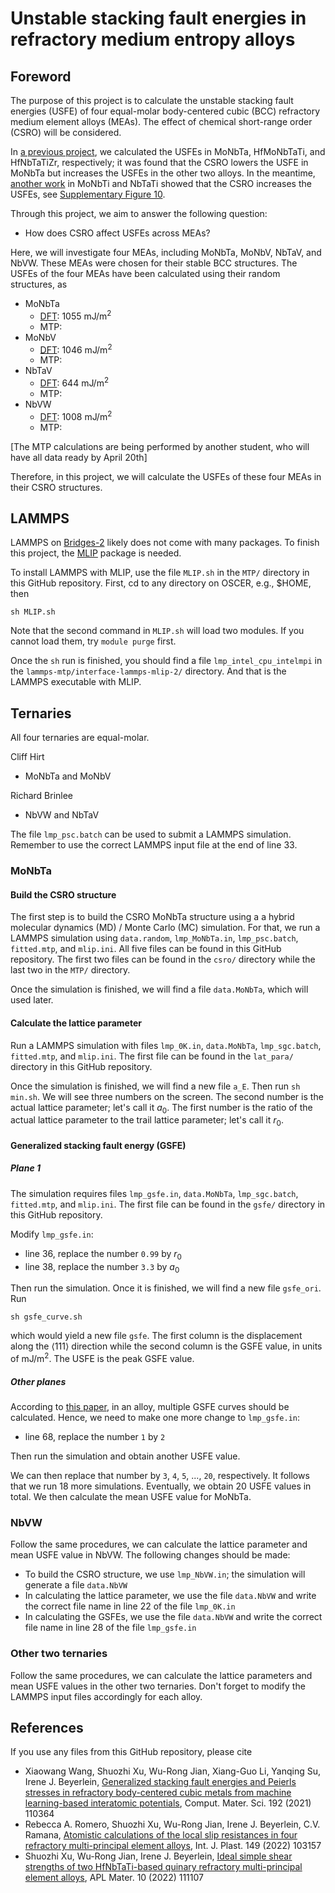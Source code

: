 # Unstable stacking fault energies in refractory medium entropy alloys

## Foreword

The purpose of this project is to calculate the unstable stacking fault energies (USFE) of four equal-molar body-centered cubic (BCC) refractory medium element alloys (MEAs). The effect of chemical short-range order (CSRO) will be considered.

In [a previous project](https://github.com/shuozhixu/Modelling_2024), we calculated the USFEs in MoNbTa, HfMoNbTaTi, and HfNbTaTiZr, respectively; it was found that the CSRO lowers the USFE in MoNbTa but increases the USFEs in the other two alloys. In the meantime, [another work](https://doi.org/10.1038/s41524-023-01046-z) in MoNbTi and NbTaTi showed that the CSRO increases the USFEs, see [Supplementary Figure 10](https://static-content.springer.com/esm/art%3A10.1038%2Fs41524-023-01046-z/MediaObjects/41524_2023_1046_MOESM1_ESM.pdf). 

Through this project, we aim to answer the following question:

- How does CSRO affect USFEs across MEAs?

Here, we will investigate four MEAs, including MoNbTa, MoNbV, NbTaV, and NbVW. These MEAs were chosen for their stable BCC structures. The USFEs of the four MEAs have been calculated using their random structures, as

- MoNbTa
	- [DFT](https://doi.org/10.3390/modelling5010019): 1055 mJ/m<sup>2</sup>
	- MTP: 
- MoNbV
	- [DFT](https://doi.org/10.1063/5.0157728): 1046 mJ/m<sup>2</sup>
	- MTP: 
- NbTaV
	- [DFT](https://doi.org/10.1016/j.commatsci.2024.112886): 644 mJ/m<sup>2</sup>
	- MTP:
- NbVW
	- [DFT](https://doi.org/10.1063/5.0157728): 1008 mJ/m<sup>2</sup>
	- MTP:

[The MTP calculations are being performed by another student, who will have all data ready by April 20th]

Therefore, in this project, we will calculate the USFEs of these four MEAs in their CSRO structures.

## LAMMPS

LAMMPS on [Bridges-2](https://www.psc.edu/resources/bridges-2/user-guide/) likely does not come with many packages. To finish this project, the [MLIP](https://mlip.skoltech.ru) package is needed.

To install LAMMPS with MLIP, use the file `MLIP.sh` in the `MTP/` directory in this GitHub repository. First, cd to any directory on OSCER, e.g., \$HOME, then

	sh MLIP.sh

Note that the second command in `MLIP.sh` will load two modules. If you cannot load them, try `module purge` first.

Once the `sh` run is finished, you should find a file `lmp_intel_cpu_intelmpi` in the `lammps-mtp/interface-lammps-mlip-2/` directory. And that is the LAMMPS executable with MLIP.

## Ternaries

All four ternaries are equal-molar.

Cliff Hirt

- MoNbTa and MoNbV

Richard Brinlee

- NbVW and NbTaV

The file `lmp_psc.batch` can be used to submit a LAMMPS simulation. Remember to use the correct LAMMPS input file at the end of line 33.

### MoNbTa

#### Build the CSRO structure

The first step is to build the CSRO MoNbTa structure using a a hybrid molecular dynamics (MD) / Monte Carlo (MC) simulation. For that, we run a LAMMPS simulation using `data.random`, `lmp_MoNbTa.in`, `lmp_psc.batch`, `fitted.mtp`, and `mlip.ini`. All five files can be found in this GitHub repository. The first two files can be found in the `csro/` directory while the last two in the `MTP/` directory.

Once the simulation is finished, we will find a file `data.MoNbTa`, which will used later.

#### Calculate the lattice parameter

Run a LAMMPS simulation with files `lmp_0K.in`, `data.MoNbTa`, `lmp_sgc.batch`, `fitted.mtp`, and `mlip.ini`. The first file can be found in the `lat_para/` directory in this GitHub repository.

Once the simulation is finished, we will find a new file `a_E`. Then run `sh min.sh`. We will see three numbers on the screen. The second number is the actual lattice parameter; let's call it $a_0$. The first number is the ratio of the actual lattice parameter to the trail lattice parameter; let's call it $r_0$.

#### Generalized stacking fault energy (GSFE)

##### Plane 1

The simulation requires files 
`lmp_gsfe.in`, `data.MoNbTa`, `lmp_sgc.batch`, `fitted.mtp`, and `mlip.ini`. The first file can be found in the `gsfe/` directory in this GitHub repository.

Modify `lmp_gsfe.in`:

- line 36, replace the number `0.99` by $r_0$
- line 38, replace the number `3.3` by $a_0$

Then run the simulation. Once it is finished, we will find a new file `gsfe_ori`. Run

	sh gsfe_curve.sh

which would yield a new file `gsfe`. The first column is the displacement along the $\left<111\right>$ direction while the second column is the GSFE value, in units of mJ/m<sup>2</sup>. The USFE is the peak GSFE value.

##### Other planes

According to [this paper](http://dx.doi.org/10.1016/j.intermet.2020.106844), in an alloy, multiple GSFE curves should be calculated. Hence, we need to make one more change to `lmp_gsfe.in`:

- line 68, replace the number `1` by `2`

Then run the simulation and obtain another USFE value.

We can then replace that number by `3`, `4`, `5`, ..., `20`, respectively. It follows that we run 18 more simulations. Eventually, we obtain 20 USFE values in total. We then calculate the mean USFE value for MoNbTa.

### NbVW

Follow the same procedures, we can calculate the lattice parameter and mean USFE value in NbVW. The following changes should be made:

- To build the CSRO structure, we use `lmp_NbVW.in`; the simulation will generate a file `data.NbVW`
- In calculating the lattice parameter, we use the file `data.NbVW` and write the correct file name in line 22 of the file `lmp_0K.in`
- In calculating the GSFEs, we use the file `data.NbVW` and write the correct file name in line 28 of the file `lmp_gsfe.in`

### Other two ternaries

Follow the same procedures, we can calculate the lattice parameters and mean USFE values in the other two ternaries. Don't forget to modify the LAMMPS input files accordingly for each alloy.

## References

If you use any files from this GitHub repository, please cite

- Xiaowang Wang, Shuozhi Xu, Wu-Rong Jian, Xiang-Guo Li, Yanqing Su, Irene J. Beyerlein, [Generalized stacking fault energies and Peierls stresses in refractory body-centered cubic metals from machine learning-based interatomic potentials](http://dx.doi.org/10.1016/j.commatsci.2021.110364), Comput. Mater. Sci. 192 (2021) 110364
- Rebecca A. Romero, Shuozhi Xu, Wu-Rong Jian, Irene J. Beyerlein, C.V. Ramana, [Atomistic calculations of the local slip resistances in four refractory multi-principal element alloys](http://dx.doi.org/10.1016/j.ijplas.2021.103157), Int. J. Plast. 149 (2022) 103157
- Shuozhi Xu, Wu-Rong Jian, Irene J. Beyerlein, [Ideal simple shear strengths of two HfNbTaTi-based quinary refractory multi-principal element alloys](http://dx.doi.org/10.1063/5.0116898), APL Mater. 10 (2022) 111107